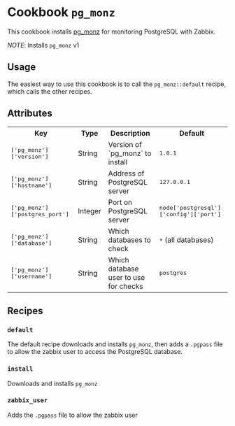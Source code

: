 # Cookbook `pg_monz`

This cookbook installs [pg_monz](http://pg-monz.github.io/pg_monz/index-en.html) for monitoring PostgreSQL with Zabbix.

*NOTE*: Installs `pg_monz` v1

## Usage
The easiest way to use this cookbook is to call the `pg_monz::default` recipe, which calls the other recipes.

## Attributes
<table>
  <tr>
    <th>Key</th>
    <th>Type</th>
    <th>Description</th>
    <th>Default</th>
  </tr>
  <tr>
    <td><tt>['pg_monz']['version']</tt></td>
    <td>String</td>
    <td>Version of `pg_monz` to install</td>
    <td><tt>1.0.1</tt></td>
  </tr>
  <tr>
    <td><tt>['pg_monz']['hostname']</tt></td>
    <td>String</td>
    <td>Address of PostgreSQL server</td>
    <td><tt>127.0.0.1</tt></td>
  </tr>
  <tr>
    <td><tt>['pg_monz']['postgres_port']</tt></td>
    <td>Integer</td>
    <td>Port on PostgreSQL server</td>
    <td><tt>node['postgresql']['config']['port']</tt></td>
  </tr>
  <tr>
    <td><tt>['pg_monz']['database']</tt></td>
    <td>String</td>
    <td>Which databases to check</td>
    <td><tt>*</tt> (all databases)</td>
  </tr>
  <tr>
    <td><tt>['pg_monz']['username']</tt></td>
    <td>String</td>
    <td>Which database user to use for checks</td>
    <td><tt>postgres</tt></td>
  </tr>
</table>

## Recipes

### `default`
The default recipe downloads and installs `pg_monz`, then adds a `.pgpass` file to allow the zabbix user to access the PostgreSQL database.

### `install`
Downloads and installs `pg_monz`

### `zabbix_user`
Adds the `.pgpass` file to allow the zabbix user
